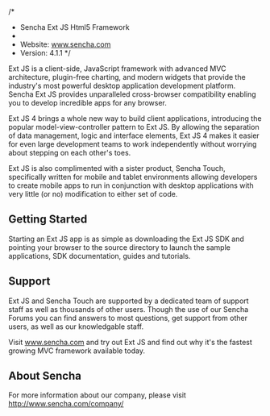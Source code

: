 /*
 * Sencha Ext JS Html5 Framework
 *
 * Website: www.sencha.com
 * Version: 4.1.1
 */


Ext JS is a client-side, JavaScript framework with advanced MVC architecture, plugin-free charting,
and modern widgets that provide the industry's most powerful desktop application development platform.
Sencha Ext JS provides unparalleled cross-browser compatibility enabling you to develop incredible
apps for any browser.

Ext JS 4 brings a whole new way to build client applications, introducing the popular model-view-controller
pattern to Ext JS. By allowing the separation of data management, logic and interface elements, Ext JS 4
makes it easier for even large development teams to work independently without worrying about stepping on 
each other's toes. 

Ext JS is also complimented with a sister product, Sencha Touch, specifically written for mobile and
tablet environments allowing developers to create mobile apps to run in conjunction with desktop 
applications with very little (or no) modification to either set of code.

## Getting Started

Starting an Ext JS app is as simple as downloading the Ext JS SDK and pointing your browser to the
source directory to launch the sample applications, SDK documentation, guides and tutorials.

## Support

Ext JS and Sencha Touch are supported by a dedicated team of support staff as well as thousands of
other users. Though the use of our Sencha Forums you can find answers to most questions, get support
from other users, as well as our knowledgable staff.

Visit www.sencha.com and try out Ext JS and find out why it's the fastest growing MVC framework available
today.

## About Sencha

For more information about our company, please visit http://www.sencha.com/company/